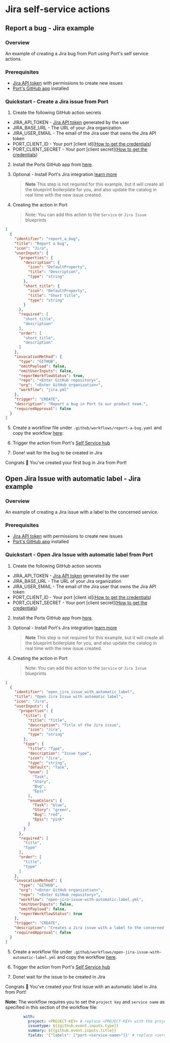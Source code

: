 # Jira self-service actions

## Report a bug - Jira example

### Overview

An example of creating a Jira bug from Port using Port's self service actions.

### Prerequisites

- [Jira API token](https://support.atlassian.com/atlassian-account/docs/manage-api-tokens-for-your-atlassian-account/) with permissions to create new issues
- [Port's GitHub app](https://github.com/apps/getport-io) installed

### Quickstart - Create a Jira issue from Port

1. Create the following GitHub action secrets

- JIRA_API_TOKEN - [Jira API token](https://support.atlassian.com/atlassian-account/docs/manage-api-tokens-for-your-atlassian-account) generated by the user
- JIRA_BASE_URL - The URL of your Jira organization
- JIRA_USER_EMAIL - The email of the Jira user that owns the Jira API token
- PORT_CLIENT_ID - Your port [client id]([How to get the credentials](https://docs.getport.io/build-your-software-catalog/sync-data-to-catalog/api/#find-your-port-credentials))
- PORT_CLIENT_SECRET - Your port [client secret]([How to get the credentials](https://docs.getport.io/build-your-software-catalog/sync-data-to-catalog/api/#find-your-port-credentials))

2. Install the Ports GitHub app from [here](https://github.com/apps/getport-io/installations/new).

3. Optional - Install Port's Jira integration [learn more](https://docs.getport.io/build-your-software-catalog/sync-data-to-catalog/project-management/jira#installation)

   > **Note** This step is not required for this example, but it will create all the blueprint boilerplate for you, and also update the catalog in real time with the new issue created.

4. Creating the action in Port
   > Note: You can add this action to the `Service` or `Jira Issue` blueprints

```json
[
  {
    "identifier": "report_a_bug",
    "title": "Report a bug",
    "icon": "Jira",
    "userInputs": {
      "properties": {
        "description": {
          "icon": "DefaultProperty",
          "title": "Description",
          "type": "string"
        },
        "short_title": {
          "icon": "DefaultProperty",
          "title": "Short title",
          "type": "string"
        }
      },
      "required": [
        "short_title",
        "description"
      ],
      "order": [
        "short_title",
        "description"
      ]
    },
    "invocationMethod": {
      "type": "GITHUB",
      "omitPayload": false,
      "omitUserInputs": false,
      "reportWorkflowStatus": true,
      "repo": "<Enter GitHub repository>",
      "org": "<Enter GitHub organization>",
      "workflow": "jira.yml"
    },
    "trigger": "CREATE",
    "description": "Report a bug in Port to our product team.",
    "requiredApproval": false
  }
]
```

5. Create a workflow file under `.github/workflows/report-a-bug.yaml` and copy the workflow [here](report-a-bug.yml):

6. Trigger the action from Port's [Self Service hub](https://app.getport.io/self-serve)

7. Done! wait for the bug to be created in Jira

Congrats 🎉 You've created your first bug in Jira from Port!

## Open Jira Issue with automatic label - Jira example

### Overview

An example of creating a Jira issue with a label to the concerned service.

### Prerequisites

- [Jira API token](https://support.atlassian.com/atlassian-account/docs/manage-api-tokens-for-your-atlassian-account/) with permissions to create new issues
- [Port's GitHub app](https://github.com/apps/getport-io) installed

### Quickstart - Open Jira Issue with automatic label from Port

1. Create the following GitHub action secrets

- JIRA_API_TOKEN - [Jira API token](https://support.atlassian.com/atlassian-account/docs/manage-api-tokens-for-your-atlassian-account) generated by the user
- JIRA_BASE_URL - The URL of your Jira organization
- JIRA_USER_EMAIL - The email of the Jira user that owns the Jira API token
- PORT_CLIENT_ID - Your port [client id]([How to get the credentials](https://docs.getport.io/build-your-software-catalog/sync-data-to-catalog/api/#find-your-port-credentials))
- PORT_CLIENT_SECRET - Your port [client secret]([How to get the credentials](https://docs.getport.io/build-your-software-catalog/sync-data-to-catalog/api/#find-your-port-credentials))

2. Install the Ports GitHub app from [here](https://github.com/apps/getport-io/installations/new).

3. Optional - Install Port's Jira integration [learn more](https://docs.getport.io/build-your-software-catalog/sync-data-to-catalog/project-management/jira#installation)

   > **Note** This step is not required for this example, but it will create all the blueprint boilerplate for you, and also update the catalog in real time with the new issue created.

4. Creating the action in Port
   > Note: You can add this action to the `Service` or `Jira Issue` blueprints

```json
[
  {
    "identifier": "open_jira_issue_with_automatic_label",
    "title": "Open Jira Issue with automatic label",
    "icon": "Jira",
    "userInputs": {
      "properties": {
        "title": {
          "title": "Title",
          "description": "Title of the Jira issue",
          "icon": "Jira",
          "type": "string"
        },
        "type": {
          "title": "Type",
          "description": "Issue type",
          "icon": "Jira",
          "type": "string",
          "default": "Task",
          "enum": [
            "Task",
            "Story",
            "Bug",
            "Epic"
          ],
          "enumColors": {
            "Task": "blue",
            "Story": "green",
            "Bug": "red",
            "Epic": "pink"
          }
        }
      },
      "required": [
        "title",
        "type"
      ],
      "order": [
        "title",
        "type"
      ]
    },
    "invocationMethod": {
      "type": "GITHUB",
      "org": "<Enter GitHub organization>",
      "repo": "<Enter GitHub repository>",
      "workflow": "open-jira-issue-with-automatic-label.yml",
      "omitUserInputs": false,
      "omitPayload": false,
      "reportWorkflowStatus": true
    },
    "trigger": "CREATE",
    "description": "Creates a Jira issue with a label to the concerned service.",
    "requiredApproval": false
  }
]
```

5. Create a workflow file under `.github/workflows/open-jira-issue-with-automatic-label.yml` and copy the workflow [here](./open-jira-issue-with-automatic-label.yml).

6. Trigger the action from Port's [Self Service hub](https://app.getport.io/self-serve)

7. Done! wait for the issue to be created in Jira

Congrats 🎉 You've created your first issue with an automatic label in Jira from Port!

**Note:** The workflow requires you to set the `project key` and `service name` as specified in this section of the workflow file:

```yaml
        with:
          project: <PROJECT-KEY> # replace <PROJECT-KEY> with the project key.
          issuetype: ${{github.event.inputs.type}}
          summary: ${{github.event.inputs.title}}
          fields: '{"labels": ["port-<service-name>"]}' # replace <service-name> with name of service.
```